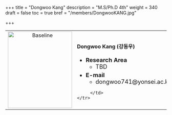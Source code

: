+++
title = "Dongwoo Kang"
description = "M.S/Ph.D 4th"
weight = 340
draft = false
toc = true
bref = "/members/DongwooKANG.jpg"

+++

<table>
    <tr>
       <td width="280" align="center" valign="top">
          <img alt="Baseline" width="200px" height="240" src="/members/DongwooKANG.jpg">
       </td>
       <td>
            <h4>Dongwoo Kang (강동우)</h4>
            <ul class="member_info">
                <li style="font-size: 18px"><b>Research Area</b>
                    <ul class="interest">
                        <li style="margin-bottom: 5px">TBD</li>
                    </ul>
                </li>
                <li style="font-size: 18px"><b>E-mail</b>
                    <ul>
                        <li style="margin-bottom: 5px">dongwoo741@yonsei.ac.kr</li>
                    </ul>
                </li>
            </ul>


         </td>
    </tr>
</table>